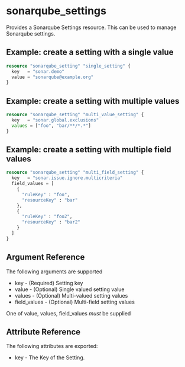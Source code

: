 # sonarqube_settings

Provides a Sonarqube Settings resource. This can be used to manage Sonarqube settings.

## Example: create a setting with a single value

```terraform
resource "sonarqube_setting" "single_setting" {
  key   = "sonar.demo"
  value = "sonarqube@example.org"
}

```

## Example: create a setting with multiple values
```terraform
resource "sonarqube_setting" "multi_value_setting" {
  key   = "sonar.global.exclusions"
  values = ["foo", "bar/**/*.*"]
}
```
## Example: create a setting with multiple field values
```terraform
resource "sonarqube_setting" "multi_field_setting" {
  key   = "sonar.issue.ignore.multicriteria"
  field_values = [
    {
      "ruleKey" : "foo",
      "resourceKey" : "bar"
    },
    {
      "ruleKey" : "foo2",
      "resourceKey" : "bar2"
    }
  ]
}
```
## Argument Reference

The following arguments are supported

- key - (Required) Setting key
- value - (Optional) Single valued setting value
- values - (Optional) Multi-valued setting values
- field_values - (Optional) Multi-field setting values

One of value, values, field_values _must_ be supplied
## Attribute Reference

The following attributes are exported:

- key - The Key of the Setting.
